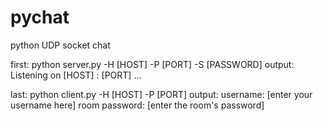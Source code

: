 # pychat
python UDP socket chat

first:
  python server.py -H [HOST] -P [PORT] -S [PASSWORD]
output:
  Listening on  [HOST] : [PORT] ...



last:
  python client.py -H [HOST] -P [PORT]
output:
  username: [enter your username here]
  room password: [enter the room's password]
